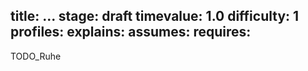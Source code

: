 title: ...
stage: draft
timevalue: 1.0
difficulty: 1
profiles:
explains:
assumes:
requires:
---

TODO_Ruhe
